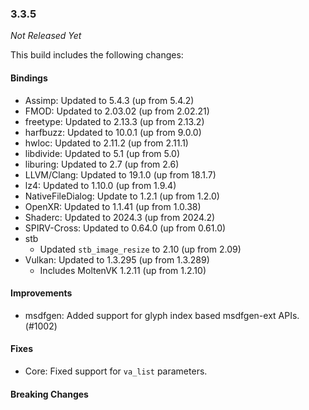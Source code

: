 ### 3.3.5

_Not Released Yet_

This build includes the following changes:

#### Bindings

- Assimp: Updated to 5.4.3 (up from 5.4.2)
- FMOD: Updated to 2.03.02 (up from 2.02.21)
- freetype: Updated to 2.13.3 (up from 2.13.2)
- harfbuzz: Updated to 10.0.1 (up from 9.0.0)
- hwloc: Updated to 2.11.2 (up from 2.11.1)
- libdivide: Updated to 5.1 (up from 5.0)
- liburing: Updated to 2.7 (up from 2.6)
- LLVM/Clang: Updated to 19.1.0 (up from 18.1.7)
- lz4: Updated to 1.10.0 (up from 1.9.4)
- NativeFileDialog: Update to 1.2.1 (up from 1.2.0)
- OpenXR: Updated to 1.1.41 (up from 1.0.38)
- Shaderc: Updated to 2024.3 (up from 2024.2)
- SPIRV-Cross: Updated to 0.64.0 (up from 0.61.0)
- stb
  * Updated `stb_image_resize` to 2.10 (up from 2.09)
- Vulkan: Updated to 1.3.295 (up from 1.3.289)
  * Includes MoltenVK 1.2.11 (up from 1.2.10)

#### Improvements

- msdfgen: Added support for glyph index based msdfgen-ext APIs. (#1002)

#### Fixes

- Core: Fixed support for `va_list` parameters.

#### Breaking Changes
